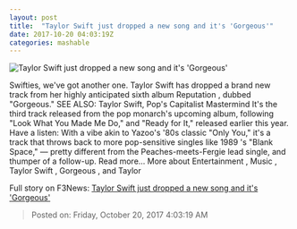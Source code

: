 ```yaml
---
layout: post
title:  "Taylor Swift just dropped a new song and it's 'Gorgeous'"
date: 2017-10-20 04:03:19Z
categories: mashable
---
```


![Taylor Swift just dropped a new song and it's 'Gorgeous'](https://i.amz.mshcdn.com/LDnYN7muXBR_lNarJ_Y2KzUr1W4=/1200x630/2017%2F10%2F20%2Fe4%2F3f94396eb65a4c93b0abe6eb147d50a6.f7558.jpg)

Swifties, we've got another one. Taylor Swift has dropped a brand new track from her highly anticipated sixth album Reputation , dubbed "Gorgeous." SEE ALSO: Taylor Swift, Pop's Capitalist Mastermind It's the third track released from the pop monarch's upcoming album, following "Look What You Made Me Do," and "Ready for It," released earlier this year. Have a listen: With a vibe akin to Yazoo's '80s classic "Only You," it's a track that throws back to more pop-sensitive singles like 1989 's "Blank Space," — pretty different from the Peaches-meets-Fergie lead single, and thumper of a follow-up. Read more... More about Entertainment , Music , Taylor Swift , Gorgeous , and Taylor


Full story on F3News: [Taylor Swift just dropped a new song and it's 'Gorgeous'](http://www.f3nws.com/n/WcvNPH)

> Posted on: Friday, October 20, 2017 4:03:19 AM
